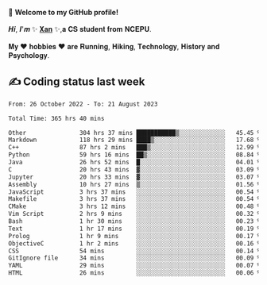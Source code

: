 🎉 **Welcome to my GitHub profile!**</br></br>
𝑯𝒊, 𝑰'𝒎 ✨ [𝐗𝐚𝐧](https://xancoding.cn/) ✨,𝐚 𝐂𝐒 𝐬𝐭𝐮𝐝𝐞𝐧𝐭 𝐟𝐫𝐨𝐦 𝐍𝐂𝐄𝐏𝐔.</br></br>
𝐌𝐲 ❤ 𝐡𝐨𝐛𝐛𝐢𝐞𝐬 ❤ 𝐚𝐫𝐞 𝐑𝐮𝐧𝐧𝐢𝐧𝐠, 𝐇𝐢𝐤𝐢𝐧𝐠, 𝐓𝐞𝐜𝐡𝐧𝐨𝐥𝐨𝐠𝐲, 𝐇𝐢𝐬𝐭𝐨𝐫𝐲 𝐚𝐧𝐝 𝐏𝐬𝐲𝐜𝐡𝐨𝐥𝐨𝐠𝐲.

## ✍️ Coding status last week
<!--START_SECTION:waka-->

```txt
From: 26 October 2022 - To: 21 August 2023

Total Time: 365 hrs 40 mins

Other               304 hrs 37 mins ███████████▒░░░░░░░░░░░░░   45.45 %
Markdown            118 hrs 29 mins ████▒░░░░░░░░░░░░░░░░░░░░   17.68 %
C++                 87 hrs 2 mins   ███▒░░░░░░░░░░░░░░░░░░░░░   12.99 %
Python              59 hrs 16 mins  ██▒░░░░░░░░░░░░░░░░░░░░░░   08.84 %
Java                26 hrs 52 mins  █░░░░░░░░░░░░░░░░░░░░░░░░   04.01 %
C                   20 hrs 43 mins  ▓░░░░░░░░░░░░░░░░░░░░░░░░   03.09 %
Jupyter             20 hrs 33 mins  ▓░░░░░░░░░░░░░░░░░░░░░░░░   03.07 %
Assembly            10 hrs 27 mins  ▒░░░░░░░░░░░░░░░░░░░░░░░░   01.56 %
JavaScript          3 hrs 37 mins   ░░░░░░░░░░░░░░░░░░░░░░░░░   00.54 %
Makefile            3 hrs 37 mins   ░░░░░░░░░░░░░░░░░░░░░░░░░   00.54 %
CMake               3 hrs 12 mins   ░░░░░░░░░░░░░░░░░░░░░░░░░   00.48 %
Vim Script          2 hrs 9 mins    ░░░░░░░░░░░░░░░░░░░░░░░░░   00.32 %
Bash                1 hr 30 mins    ░░░░░░░░░░░░░░░░░░░░░░░░░   00.23 %
Text                1 hr 17 mins    ░░░░░░░░░░░░░░░░░░░░░░░░░   00.19 %
Prolog              1 hr 9 mins     ░░░░░░░░░░░░░░░░░░░░░░░░░   00.17 %
ObjectiveC          1 hr 2 mins     ░░░░░░░░░░░░░░░░░░░░░░░░░   00.16 %
CSS                 54 mins         ░░░░░░░░░░░░░░░░░░░░░░░░░   00.14 %
GitIgnore file      34 mins         ░░░░░░░░░░░░░░░░░░░░░░░░░   00.09 %
YAML                29 mins         ░░░░░░░░░░░░░░░░░░░░░░░░░   00.07 %
HTML                26 mins         ░░░░░░░░░░░░░░░░░░░░░░░░░   00.06 %
```

<!--END_SECTION:waka-->


<!-- ## 📈 My GitHub Stats
<p align="center">
    <img height="137px" src="https://github-readme-stats.vercel.app/api?username=Xancoding&hide_title=true&hide_border=true&show_icons=trueline_height=21&text_color=000&icon_color=000&bg_color=0,ea6161,ffc64d,fffc4d,52fa5a&theme=graywhite" /> 
    <img src="https://github-readme-stats.vercel.app/api/top-langs/?username=Xancoding&hide_title=true&hide_border=true&layout=compact&langs_count=6&text_color=000&icon_color=fff&bg_color=0,52fa5a,4dfcff,c64dff&theme=graywhite" /> 
</p> -->

<!-- ## 🔥 My GitHub activities of last 31 days.
<div align="center"> <img src="https://activity-graph.herokuapp.com/graph?username=XanCoding&theme=xcode" /> </div> -->

<!-- <p align="center"> 
  Visitor count<br/>
  <img src="https://profile-counter.glitch.me/xancoding/count.svg" />
</p> -->

